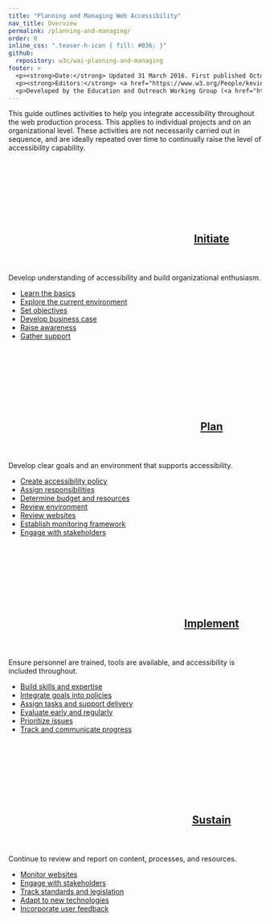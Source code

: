 ```yaml
---
title: "Planning and Managing Web Accessibility"
nav_title: Overview
permalink: /planning-and-managing/
order: 0
inline_css: ".teaser-h-icon { fill: #036; }"
github:
  repository: w3c/wai-planning-and-managing
footer: >
  <p><strong>Date:</strong> Updated 31 March 2016. First published October 2002.</p>
  <p><strong>Editors:</strong> <a href="https://www.w3.org/People/kevin">Kevin White</a>, <a href="https://www.w3.org/People/shadi">Shadi Abou-Zahra</a>, and <a href="https://www.w3.org/People/Shawn">Shawn Lawton Henry</a>. <a href="https://www.w3.org/WAI/beta/planning-and-managing/acknowledgements/">Acknowledgements</a> includes information on previous versions and editors.</p>
  <p>Developed by the Education and Outreach Working Group (<a href="http://www.w3.org/WAI/EO/">EOWG</a>). Updated with support from the <a href="https://www.w3.org/WAI/DEV/">WAI-DEV Project</a> and the <a href="https://www.w3.org/WAI/ACT/">WAI-ACT Project</a>, co-funded by the European Commission <abbr title="Information Society Technologies">IST</abbr> Programme.</p>
---
```


This guide outlines activities to help you integrate accessibility
throughout the web production process. This applies to individual
projects and on an organizational level. These activities are not
necessarily carried out in sequence, and are ideally repeated over time
to continually raise the level of accessibility capability.

<div class="grid-4q nogap teaser" style="padding:0">
  <div class="q1-start q2-end area-teaser">
    <header class="teaser-h">
      <h2 class="title">
        <svg class="teaser-h-icon full">
        <use xlink:href="{{ "/planning-and-managing/img/icons.svg" | relative_url }}#initiate"></use></svg>
        <a href="{{ "/planning-and-managing/initiate/" | relative_url }}">Initiate</a>
      </h2>
    </header>
    <p>Develop understanding of accessibility and build organizational
    enthusiasm.</p>
    <ul>
      <li><a href="{{ "/planning-and-managing/initiate/" | relative_url }}#learn-the-basics">Learn the basics</a></li>
      <li><a href="{{ "/planning-and-managing/initiate/" | relative_url }}#explore-the-current-environment">Explore the current environment</a></li>
      <li><a href="{{ "/planning-and-managing/initiate/" | relative_url }}#set-objectives">Set objectives</a></li>
      <li><a href="{{ "/planning-and-managing/initiate/" | relative_url }}#develop-business-case">Develop business case</a></li>
      <li><a href="{{ "/planning-and-managing/initiate/" | relative_url }}#raise-awareness">Raise awareness</a></li>
      <li><a href="{{ "/planning-and-managing/initiate/" | relative_url }}#gather-support">Gather support</a></li>
    </ul>
  </div>
  <div class="q3-start q4-end area-teaser">
    <header class="teaser-h">
      <h2 class="title">
        <svg class="teaser-h-icon full">
        <use xlink:href="{{ "/planning-and-managing/img/icons.svg" | relative_url }}#plan"></use></svg>
        <a href="{{ "/planning-and-managing/plan/" | relative_url }}">Plan</a>
      </h2>
    </header>
    <p>Develop clear goals and an environment that supports accessibility.</p>
    <ul>
      <li><a href="{{ "/planning-and-managing/plan/" | relative_url }}#create-accessibility-policy">Create accessibility policy</a></li>
      <li><a href="{{ "/planning-and-managing/plan/" | relative_url }}#assign-responsibilities">Assign responsibilities</a></li>
      <li><a href="{{ "/planning-and-managing/plan/" | relative_url }}#determine-budget-and-resources">Determine budget and resources</a></li>
      <li><a href="{{ "/planning-and-managing/plan/" | relative_url }}#review-environment">Review environment</a></li>
      <li><a href="{{ "/planning-and-managing/plan/" | relative_url }}#review-websites">Review websites</a></li>
      <li><a href="{{ "/planning-and-managing/plan/" | relative_url }}#establish-monitoring-framework">Establish monitoring framework</a></li>
      <li><a href="{{ "/planning-and-managing/plan/" | relative_url }}#engage-with-stakeholders">Engage with stakeholders</a></li>
    </ul>
  </div>
</div>

<div class="grid-4q nogap teaser" style="padding:0">
  <div class="q1-start q2-end area-teaser">
    <header class="teaser-h">
      <h2 class="title">
        <svg class="teaser-h-icon full">
        <use xlink:href="{{ "/planning-and-managing/img/icons.svg" | relative_url }}#implement"></use></svg>
        <a href="{{ "/planning-and-managing/implement/" | relative_url }}">Implement</a>
      </h2>
    </header>
    <p>Ensure personnel are trained, tools are available, and accessibility
    is included throughout.</p>
    <ul>
      <li><a href="{{ "/planning-and-managing/implement/" | relative_url }}#build-skills-and-expertise">Build skills and expertise</a></li>
      <li><a href="{{ "/planning-and-managing/implement/" | relative_url }}#integrate-goals-into-policies">Integrate goals into policies</a></li>
      <li><a href="{{ "/planning-and-managing/implement/" | relative_url }}#assign-tasks-and-support-delivery">Assign tasks and support delivery</a></li>
      <li><a href="{{ "/planning-and-managing/implement/" | relative_url }}#evaluate-early-and-regularly">Evaluate early and regularly</a></li>
      <li><a href="{{ "/planning-and-managing/implement/" | relative_url }}#prioritize-issues">Prioritize issues</a></li>
      <li><a href="{{ "/planning-and-managing/implement/" | relative_url }}#track-and-communicate-progress">Track and communicate progress</a></li>
    </ul>
  </div>
  <div class="q3-start q4-end area-teaser">
    <header class="teaser-h">
      <h2 class="title">
        <svg class="teaser-h-icon full">
        <use xlink:href="{{ "/planning-and-managing/img/icons.svg" | relative_url }}#sustain"></use></svg>
        <a href="{{ "/planning-and-managing/sustain/" | relative_url }}">Sustain</a>
      </h2>
    </header>
    <p>Continue to review and report on content, processes, and resources.</p>
    <ul>
      <li><a href="{{ "/planning-and-managing/sustain/" | relative_url }}#monitor-websites">Monitor websites</a></li>
      <li><a href="{{ "/planning-and-managing/sustain/" | relative_url }}#engage-with-stakeholders">Engage with stakeholders</a></li>
      <li><a href="{{ "/planning-and-managing/sustain/" | relative_url }}#track-standards-and-legislation">Track standards and legislation</a></li>
      <li><a href="{{ "/planning-and-managing/sustain/" | relative_url }}#adapt-to-new-technologies">Adapt to new technologies</a></li>
      <li><a href="{{ "/planning-and-managing/sustain/" | relative_url }}#incorporate-user-feedback">Incorporate user feedback</a></li>
    </ul>
  </div>
</div>
